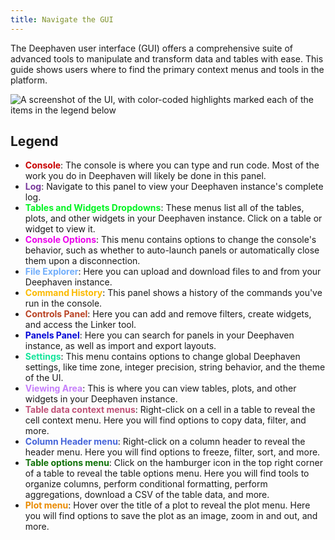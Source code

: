 ```yaml
---
title: Navigate the GUI
---
```


The Deephaven user interface (GUI) offers a comprehensive suite of advanced tools to manipulate and transform data and tables with ease. This guide shows users where to find the primary context menus and tools in the platform.

![A screenshot of the UI, with color-coded highlights marked each of the items in the legend below](../../assets/how-to/ui/gui-tour-gr.png)

## Legend

- **<font color="#C80001">Console</font>**: The console is where you can type and run code. Most of the work you do in Deephaven will likely be done in this panel.
- **<font color="#77379A">Log</font>**: Navigate to this panel to view your Deephaven instance's complete log.
- **<font color="#00F321">Tables and Widgets Dropdowns</font>**: These menus list all of the tables, plots, and other widgets in your Deephaven instance. Click on a table or widget to view it.
- **<font color="#EC01EC">Console Options</font>**: This menu contains options to change the console's behavior, such as whether to auto-launch panels or automatically close them upon a disconnection.
- **<font color="#70ADFB">File Explorer</font>**: Here you can upload and download files to and from your Deephaven instance.
- **<font color="#FBBA00">Command History</font>**: This panel shows a history of the commands you've run in the console.
- **<font color="#B84223">Controls Panel</font>**: Here you can add and remove filters, create widgets, and access the Linker tool.
- **<font color="#0306D6">Panels Panel</font>**: Here you can search for panels in your Deephaven instance, as well as import and export layouts.
- **<font color="#13E49A">Settings</font>**: This menu contains options to change global Deephaven settings, like time zone, integer precision, string behavior, and the theme of the UI.
- **<font color="#C67FFA">Viewing Area</font>**: This is where you can view tables, plots, and other widgets in your Deephaven instance.
- **<font color="#C15278">Table data context menus</font>**: Right-click on a cell in a table to reveal the cell context menu. Here you will find options to copy data, filter, and more.
- **<font color="#4564D9">Column Header menu</font>**: Right-click on a column header to reveal the header menu. Here you will find options to freeze, filter, sort, and more.
- **<font color="#0F7007">Table options menu</font>**: Click on the hamburger icon in the top right corner of a table to reveal the table options menu. Here you will find tools to organize columns, perform conditional formatting, perform aggregations, download a CSV of the table data, and more.
- **<font color="#E98A00">Plot menu</font>**: Hover over the title of a plot to reveal the plot menu. Here you will find options to save the plot as an image, zoom in and out, and more.
